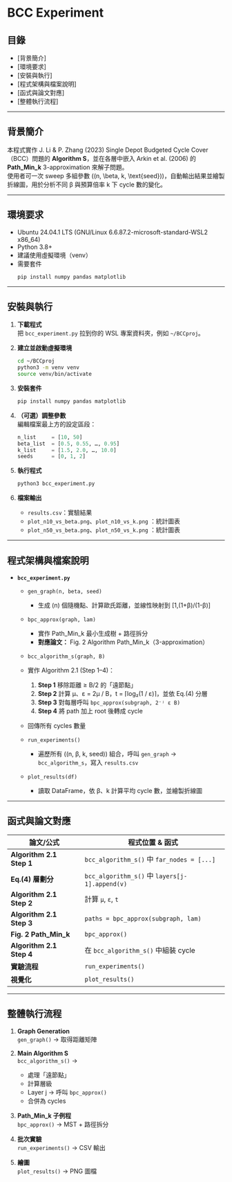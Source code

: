 # BCC Experiment

## 目錄
- [背景簡介]
- [環境要求]
- [安裝與執行] 
- [程式架構與檔案說明]
- [函式與論文對應] 
- [整體執行流程]

---

## 背景簡介
本程式實作 J. Li & P. Zhang (2023) Single Depot Budgeted Cycle Cover（BCC）問題的 **Algorithm S**，並在各層中嵌入 Arkin et al. (2006) 的 **Path_Min_k** 3-approximation 來解子問題。  
使用者可一次 sweep 多組參數 \((n, \beta, k, \text{seed})\)，自動輸出結果並繪製折線圖，用於分析不同 β 與預算倍率 k 下 cycle 數的變化。

---

## 環境要求
- Ubuntu 24.04.1 LTS (GNU/Linux 6.6.87.2-microsoft-standard-WSL2 x86_64)
- Python 3.8+  
- 建議使用虛擬環境（venv）  
- 需要套件  
  ```bash
  pip install numpy pandas matplotlib
  ```

---

## 安裝與執行
1. **下載程式**  
   把 `bcc_experiment.py` 拉到你的 WSL 專案資料夾，例如 `~/BCCproj`。

2. **建立並啟動虛擬環境**  
   ```bash
   cd ~/BCCproj
   python3 -m venv venv
   source venv/bin/activate
   ```

3. **安裝套件**  
   ```bash
   pip install numpy pandas matplotlib
   ```

4. **（可選）調整參數**  
   編輯檔案最上方的設定區段：
   ```python
   n_list     = [10, 50]
   beta_list  = [0.5, 0.55, …, 0.95]
   k_list     = [1.5, 2.0, …, 10.0]
   seeds      = [0, 1, 2]
   ```

5. **執行程式**  
   ```bash
   python3 bcc_experiment.py
   ```

6. **檔案輸出**  
   - `results.csv`：實驗結果  
   - `plot_n10_vs_beta.png`、`plot_n10_vs_k.png`  ：統計圖表
   - `plot_n50_vs_beta.png`、`plot_n50_vs_k.png`  ：統計圖表

---

## 程式架構與檔案說明

- **`bcc_experiment.py`**  
  - `gen_graph(n, beta, seed)`  
    - 生成 \(n\) 個隨機點、計算歐氏距離，並線性映射到 [1,(1+β)/(1-β)] 

  - `bpc_approx(graph, lam)`  
    - 實作 Path_Min_k 最小生成樹 + 路徑拆分  
    - **對應論文：** Fig. 2 Algorithm Path_Min_k（3-approximation）  

   - `bcc_algorithm_s(graph, B)`  
    - 實作 Algorithm 2.1 (Step 1–4)：  
      1. **Step 1** 移除距離 ≥ B/2 的「遠節點」  
      2. **Step 2** 計算 μ、ε = 2μ / B，t = ⌈log₂(1 / ε)⌉，並依 Eq.(4) 分層  
      3. **Step 3** 對每層呼叫 `bpc_approx(subgraph, 2⁻ʲ ε B)`  
      4. **Step 4** 將 path 加上 root 後轉成 cycle  
    - 回傳所有 cycles 數量  

  - `run_experiments()`  
    - 遍歷所有 \((n, β, k, seed)\) 組合，呼叫 `gen_graph` → `bcc_algorithm_s`，寫入 `results.csv`  

  - `plot_results(df)`  
    - 讀取 DataFrame，依 β、k 計算平均 cycle 數，並繪製折線圖  

---

## 函式與論文對應

| 論文/公式                  | 程式位置 & 函式                                 |
|---------------------------|-----------------------------------------------|
| **Algorithm 2.1 Step 1**  | `bcc_algorithm_s()` 中 `far_nodes = [...]`      |
| **Eq.(4) 層劃分**         | `bcc_algorithm_s()` 中 `layers[j-1].append(v)` |
| **Algorithm 2.1 Step 2** | 計算 `μ`, `ε`, `t`                          |
| **Algorithm 2.1 Step 3** | `paths = bpc_approx(subgraph, lam)`            |
| **Fig. 2 Path_Min_k**     | `bpc_approx()`                                 |
| **Algorithm 2.1 Step 4** | 在 `bcc_algorithm_s()` 中組裝 cycle             |
| **實驗流程**              | `run_experiments()`                            |
| **視覺化**                | `plot_results()`                               |

---

## 整體執行流程

1. **Graph Generation**  
   `gen_graph()` → 取得距離矩陣  

2. **Main Algorithm S**  
   `bcc_algorithm_s()` →  
   - 處理「遠節點」  
   - 計算層級  
   - Layer j → 呼叫 `bpc_approx()`  
   - 合併為 cycles  

3. **Path_Min_k 子例程**  
   `bpc_approx()` → MST + 路徑拆分  

4. **批次實驗**  
   `run_experiments()` → CSV 輸出  

5. **繪圖**  
   `plot_results()` → PNG 圖檔  
